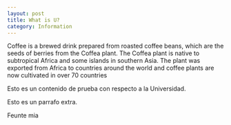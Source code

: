 ```yaml
---
layout: post
title: What is U?
category: Information
---
```

Coffee is a brewed drink prepared from roasted coffee beans, which are the seeds of berries from the Coffea plant. The Coffea plant is native to subtropical Africa and some islands in southern Asia. The plant was exported from Africa to countries around the world and coffee plants are now cultivated in over 70 countries

Esto es un contenido de prueba con respecto a la Universidad.

Esto es un parrafo extra.

Feunte mia